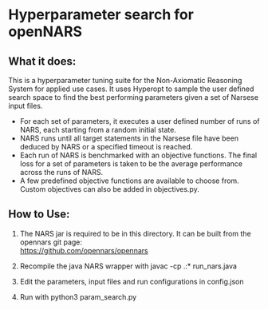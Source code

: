 # Hyperparameter search for openNARS

What it does:
-------------
This is a hyperparameter tuning suite for the Non-Axiomatic Reasoning System for applied use cases. It uses Hyperopt to sample the user defined search space to find the best performing parameters given a set of Narsese input files. 
- For each set of parameters, it executes a user defined number of runs of NARS, each starting from a random initial state.
- NARS runs until all target statements in the Narsese file have been deduced by NARS or a specified timeout is reached.
- Each run of NARS is benchmarked with an objective functions. The final loss for a set of parameters is taken to be the average performance across the runs of NARS.
- A few predefined objective functions are available to choose from. Custom objectives can also be added in objectives.py.

How to Use:
-----------
1. The NARS jar is required to be in this directory. It can be built from the opennars git page:\
https://github.com/opennars/opennars

2. Recompile the java NARS wrapper with javac -cp .:* run_nars.java

3. Edit the parameters, input files and run configurations in config.json

4. Run with python3 param_search.py

